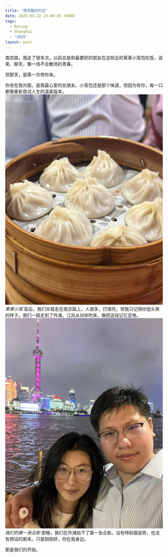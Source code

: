 ```yaml
---
title: "南京路的约定"
date: 2025-05-22 23:40:45 +0800
tags:
  - Dating
  - Shanghai
  - "2025"
layout: post
---
```


南京路，我走了很多次。以前总是和最要好的朋友在这附近的莱莱小笼包吃饭，说笑、聊天，像一场不会散场的青春。

但那天，是第一次带你来。

你坐在我对面，是我最心爱的女朋友。小笼包还是那个味道，但因为有你，每一口都像重新尝试人生的温柔版本。
![莱莱小笼](/assets/202505/11.jpg)
*莱莱小笼*
饭后，我们并肩走在南京路上。人很多，灯很亮，但我只记得你低头笑的样子。我们一路走到了外滩，江风从对岸吹来，像把这段记忆定格。
![我们的第一张合影](/assets/202505/12.jpg)
*我们的第一张合影*
那晚，我们在外滩拍下了第一张合影。没有特别摆姿势，也没有预设的剧本。只是刚刚好，你在我身边。

那是我们的开始。

